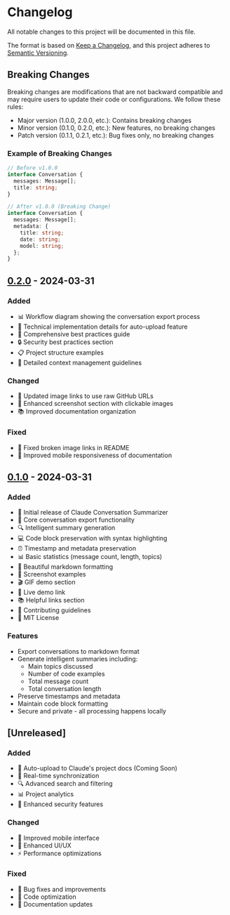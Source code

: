# Changelog

All notable changes to this project will be documented in this file.

The format is based on [Keep a Changelog](https://keepachangelog.com/en/1.0.0/),
and this project adheres to [Semantic Versioning](https://semver.org/spec/v2.0.0.html).

## Breaking Changes

Breaking changes are modifications that are not backward compatible and may require users to update their code or configurations. We follow these rules:

- Major version (1.0.0, 2.0.0, etc.): Contains breaking changes
- Minor version (0.1.0, 0.2.0, etc.): New features, no breaking changes
- Patch version (0.1.1, 0.2.1, etc.): Bug fixes only, no breaking changes

### Example of Breaking Changes
```typescript
// Before v1.0.0
interface Conversation {
  messages: Message[];
  title: string;
}

// After v1.0.0 (Breaking Change)
interface Conversation {
  messages: Message[];
  metadata: {
    title: string;
    date: string;
    model: string;
  };
}
```

## [0.2.0] - 2024-03-31

### Added
- 📊 Workflow diagram showing the conversation export process
- 🔄 Technical implementation details for auto-upload feature
- 📝 Comprehensive best practices guide
- 🔒 Security best practices section
- 📋 Project structure examples
- 🎯 Detailed context management guidelines

### Changed
- 🔗 Updated image links to use raw GitHub URLs
- 📸 Enhanced screenshot section with clickable images
- 📚 Improved documentation organization

### Fixed
- 🔗 Fixed broken image links in README
- 📱 Improved mobile responsiveness of documentation

## [0.1.0] - 2024-03-31

### Added
- 🎯 Initial release of Claude Conversation Summarizer
- 📝 Core conversation export functionality
- 🔍 Intelligent summary generation
- 💻 Code block preservation with syntax highlighting
- ⏰ Timestamp and metadata preservation
- 📊 Basic statistics (message count, length, topics)
- 🎨 Beautiful markdown formatting
- 📸 Screenshot examples
- 🎬 GIF demo section
- 🔗 Live demo link
- 📚 Helpful links section
- 🤝 Contributing guidelines
- 📄 MIT License

### Features
- Export conversations to markdown format
- Generate intelligent summaries including:
  - Main topics discussed
  - Number of code examples
  - Total message count
  - Total conversation length
- Preserve timestamps and metadata
- Maintain code block formatting
- Secure and private - all processing happens locally

## [Unreleased]

### Added
- 🚀 Auto-upload to Claude's project docs (Coming Soon)
- 🔄 Real-time synchronization
- 🔍 Advanced search and filtering
- 📊 Project analytics
- 🔐 Enhanced security features

### Changed
- 📱 Improved mobile interface
- 🎨 Enhanced UI/UX
- ⚡ Performance optimizations

### Fixed
- 🐛 Bug fixes and improvements
- 🔧 Code optimization
- 📝 Documentation updates

[0.2.0]: https://github.com/TarekAloch/claude-summarizer/releases/tag/v0.2.0
[0.1.0]: https://github.com/TarekAloch/claude-summarizer/releases/tag/v0.1.0 